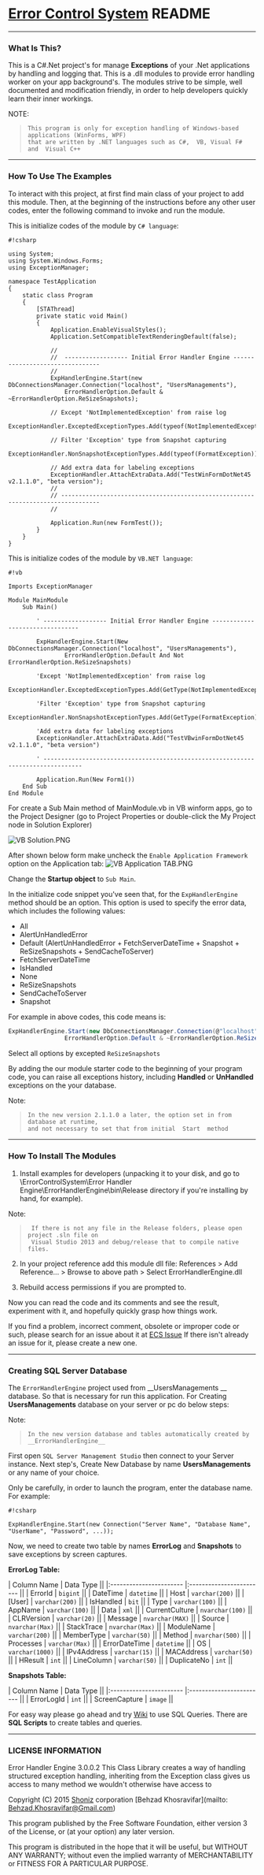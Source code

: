 # [Error Control System](https://BehzadKhosravifar@bitbucket.org/BehzadKhosravifar/error-control-system.git)  README #
---------------------
### What Is This? ###

This is a C#.Net project's for manage __Exceptions__ of your .Net applications by handling and 
logging that. This is a .dll modules to provide error handling worker on your app background's.
The modules strive to be simple, well documented and
modification friendly, in order to help developers quickly learn their inner
workings.

NOTE: 
>     This program is only for exception handling of Windows-based applications (WinForms, WPF)
>     that are written by .NET languages such as C#,  VB, Visual F#  and  Visual C++


--------------------------------
### How To Use The Examples ###

To interact with this project, at first find main class of your project to 
add this module. Then, at the beginning of the instructions before any other 
user codes, enter the following command to invoke and run the module.

This is initialize codes of the module by `C# language`:
 
```
#!csharp

using System;
using System.Windows.Forms;
using ExceptionManager;

namespace TestApplication
{
    static class Program
    {
        [STAThread]
        private static void Main()
        {
			Application.EnableVisualStyles();
            Application.SetCompatibleTextRenderingDefault(false);

            //
            //  ------------------ Initial Error Handler Engine --------------------------------
            //
            ExpHandlerEngine.Start(new DbConnectionsManager.Connection("localhost", "UsersManagements"),
                ErrorHandlerOption.Default & ~ErrorHandlerOption.ReSizeSnapshots);

            // Except 'NotImplementedException' from raise log
            ExceptionHandler.ExceptedExceptionTypes.Add(typeof(NotImplementedException));

            // Filter 'Exception' type from Snapshot capturing 
            ExceptionHandler.NonSnapshotExceptionTypes.Add(typeof(FormatException));

            // Add extra data for labeling exceptions
            ExceptionHandler.AttachExtraData.Add("TestWinFormDotNet45 v2.1.1.0", "beta version");
            //
            // ---------------------------------------------------------------------------------
            //

            Application.Run(new FormTest());
        }
    }
}
```

This is initialize codes of the module by `VB.NET language`:
 
```
#!vb

Imports ExceptionManager

Module MainModule
    Sub Main()

        ' ------------------ Initial Error Handler Engine --------------------------------

        ExpHandlerEngine.Start(New DbConnectionsManager.Connection("localhost", "UsersManagements"),
                ErrorHandlerOption.Default And Not ErrorHandlerOption.ReSizeSnapshots)

        'Except 'NotImplementedException' from raise log
        ExceptionHandler.ExceptedExceptionTypes.Add(GetType(NotImplementedException))

        'Filter 'Exception' type from Snapshot capturing 
        ExceptionHandler.NonSnapshotExceptionTypes.Add(GetType(FormatException))

        'Add extra data for labeling exceptions
        ExceptionHandler.AttachExtraData.Add("TestVBwinFormDotNet45 v2.1.1.0", "beta version")

        ' ---------------------------------------------------------------------------------
        
        Application.Run(New Form1())
    End Sub
End Module

```

For create a Sub Main method of MainModule.vb in VB winform apps, go to the Project Designer (go to Project Properties or double-click the My Project node in Solution Explorer)

![VB Solution.PNG](https://bitbucket.org/repo/7AAK6y/images/391053001-VB%20Solution.PNG)

After shown below form make uncheck the `Enable Application Framework` option on the Application tab:
![VB Application TAB.PNG](https://bitbucket.org/repo/7AAK6y/images/2287578620-VB%20Application%20TAB.PNG)

Change the __Startup object__ to `Sub Main`.


In the initialize code snippet you've seen that, for the `ExpHandlerEngine` method should be an option. This option is used to specify the error data, which includes the following values:

-  All
-  AlertUnHandledError
-  Default (AlertUnHandledError + FetchServerDateTime + Snapshot + ReSizeSnapshots + SendCacheToServer)
-  FetchServerDateTime
-  IsHandled
-  None
-  ReSizeSnapshots
-  SendCacheToServer
-  Snapshot

For example in above codes, this code means is:
```csharp
ExpHandlerEngine.Start(new DbConnectionsManager.Connection(@"localhost", "UsersManagements"),
                ErrorHandlerOption.Default & ~ErrorHandlerOption.ReSizeSnapshots);
```
Select all options by excepted `ReSizeSnapshots`

By adding the our module starter code to the beginning of your program code, you can raise all exceptions history, including __Handled__ or __UnHandled__ exceptions on the your database.

Note:
>     In the new version 2.1.1.0 a later, the option set in from database at runtime, 
>     and not necessary to set that from initial  Start  method


--------------------------
### How To Install The Modules ###

1. Install examples for developers (unpacking it to your disk, and go to
\ErrorControlSystem\Error Handler Engine\ErrorHandlerEngine\bin\Release directory if you're installing by hand, for example).

 Note:
>      If there is not any file in the Release folders, please open project .sln file on 
>      Visual Studio 2013 and debug/release that to compile native files.


2. In your project reference add this module dll file:  References > Add Reference... > Browse to above path > Select ErrorHandlerEngine.dll

3. Rebuild access permissions if you are prompted to.

Now you can read the code and its comments and see the result, experiment with
it, and hopefully quickly grasp how things work.

If you find a problem, incorrect comment, obsolete or improper code or such,
please search for an issue about it at [ECS Issue](https://bitbucket.org/BehzadKhosravifar/error-control-system/issues)
If there isn't already an issue for it, please create a new one.


--------------------------
### Creating SQL Server Database ###

The `ErrorHandlerEngine` project used from __UsersManagements __ database. So that is necessary for run this application.
For Creating __UsersManagements__ database on your server or pc do below steps:

Note:
>     In the new version database and tables automatically created by __ErrorHandlerEngine__


First open `SQL Server Management Studio` then connect to your Server instance.
Next step's, Create New Database by name __UsersManagements__ or any name of your choice.

Only be carefully, in order to launch the program, enter the database name. For example: 

```
#!csharp

ExpHandlerEngine.Start(new Connection("Server Name", "Database Name", "UserName", "Password", ...));
```

Now, we need to create two table by names __ErrorLog__ and __Snapshots__ to save exceptions by screen captures.

__ErrorLog Table:__

| Column Name      | Data Type             || 
|:----------------------- |:------------------------ ||
| ErrorId                  |   `bigint`                ||
| DateTime             |   `datetime`            ||
| Host                     |  `varchar(200)`       ||
| [User]                   | `varchar(200)`       ||
| IsHandled            |  `bit`                       ||
| Type                    |  `varchar(100)`       ||
| AppName            |  `varchar(100)`      ||
| Data                    |  `xml`                      ||
| CurrentCulture    |  `nvarchar(100)`     ||
| CLRVersion        |  `varchar(20)`         ||
| Message             |  `nvarchar(MAX)`   ||
| Source                |  `nvarchar(Max)`   ||
| StackTrace          |  `nvarchar(Max)`   ||
| ModuleName      |  `varchar(200)`       ||
| MemberType       |  `varchar(50)`        ||
| Method                |  `nvarchar(500)`    ||
| Processes            |  `varchar(Max)`     ||
| ErrorDateTime     |  `datetime`            ||
| OS                       |  `varchar(1000)`    ||
| IPv4Address        |  `varchar(15)`        ||
| MACAddress       |  `varchar(50)`        ||
| HResult               |  `int`                       ||
| LineColumn         |  `varchar(50)`        ||
| DuplicateNo        |  `int`                       ||

__Snapshots Table:__

| Column Name      | Data Type             || 
|:----------------------- |:------------------------ ||
| ErrorLogId            |   `int`                     ||
| ScreenCapture     |   `image`               ||

For easy way please go ahead and try [Wiki](https://BehzadKhosravifar@bitbucket.org/BehzadKhosravifar/error-control-system.git/wiki) to use SQL Queries.
There are __SQL Scripts__ to create tables and queries.

--------------------------
### LICENSE INFORMATION ###

Error Handler Engine 3.0.0.2
This Class Library creates a way of handling structured exception handling,
inheriting from the Exception class gives us access to many method
we wouldn't otherwise have access to
                  
Copyright (C) 2015  [Shoniz](http://shoniz.com/) corporation
[Behzad Khosravifar](mailto: Behzad.Khosravifar@Gmail.com)

This program published by the Free Software Foundation,
either version 3 of the License, or (at your option) any later version.

This program is distributed in the hope that it will be useful,
but WITHOUT ANY WARRANTY; without even the implied warranty of
MERCHANTABILITY or FITNESS FOR A PARTICULAR PURPOSE.